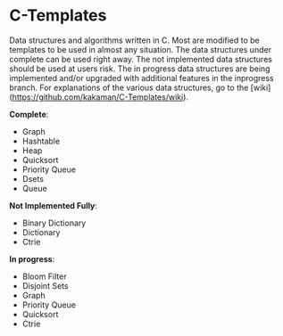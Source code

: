 # C-Templates
Data structures and algorithms written in C. Most are modified to be templates to be used in almost any situation.
The data structures under complete can be used right away.
The not implemented data structures should be used at users risk.
The in progress data structures are being implemented and/or upgraded with additional features in the inprogress branch. For explanations of the various data structures, go to the [wiki] (https://github.com/kakaman/C-Templates/wiki).

**Complete**:
  * Graph
  * Hashtable
  * Heap
  * Quicksort
  * Priority Queue
  * Dsets
  * Queue

**Not Implemented Fully**:
  * Binary Dictionary
  * Dictionary
  * Ctrie

**In progress**:
  * Bloom Filter
  * Disjoint Sets
  * Graph
  * Priority Queue
  * Quicksort
  * Ctrie
  
  
